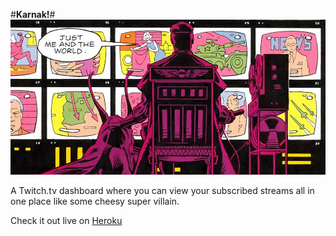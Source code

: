 #**Karnak!**#
![Alt text](/public/img/karnak.jpg)


A Twitch.tv dashboard where you can view your subscribed streams all in one place like some cheesy super villain.

Check it out live on [Heroku](http://karnak.herokuapp.com/)
